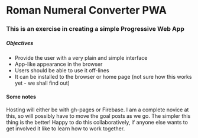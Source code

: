 # Roman Numeral Converter PWA

### This is an exercise in creating a simple Progressive Web App

##### Objectives

* Provide the user with a very plain and simple interface
* App-like appearance in the browser
* Users should be able to use it off-lines
* It can be installed to the browser or home page
  (not sure how this works yet - we shall find out)


#### Some notes

Hosting will either be with gh-pages or Firebase. I am a complete novice at this,
so will possibly have to move the goal posts as we go.
The simpler this thing is the better! Happy to do this collaboratively, if
anyone else wants to get involved it like to learn how to work together.
